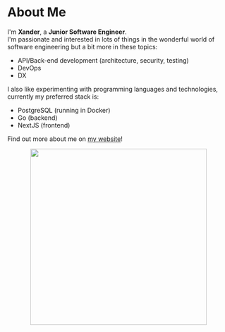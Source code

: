 # About Me

 I'm <b>Xander</b>, a <b>Junior Software Engineer</b>.\
 I'm passionate and interested in lots of things in the wonderful world of software engineering but a bit more in these topics:
- API/Back-end development (architecture, security, testing)
- DevOps
- DX

 I also like experimenting with programming languages and technologies, currently my preferred stack is:
- PostgreSQL (running in Docker)
- Go (backend)
- NextJS (frontend)

Find out more about me on <a href="https://xdoubleu.com">my website</a>!<br>

<p align="center">
 <img height="400" src="https://i.redd.it/neverhappenedtoanyoneright-v0-0sluprg8pvfb1.png?s=d0b31988aad55fd30e308005aa5d979c72e8bb33">
</p>
